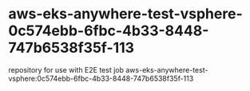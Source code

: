 # aws-eks-anywhere-test-vsphere-0c574ebb-6fbc-4b33-8448-747b6538f35f-113
repository for use with E2E test job aws-eks-anywhere-test-vsphere:0c574ebb-6fbc-4b33-8448-747b6538f35f-113

